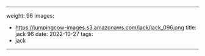 
---
weight: 96
images:
- https://jumpingcow-images.s3.amazonaws.com/jack/jack_096.png
title: jack 96
date: 2022-10-27
tags:
- jack
---
